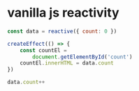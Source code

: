 # vanilla js reactivity

```javascript
const data = reactive({ count: 0 })

createEffect(() => {
    const countEl =
        document.getElementById('count')
    countEl.innerHTML = data.count
})

data.count++
```
